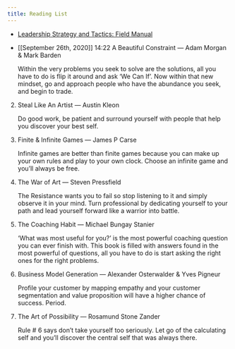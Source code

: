 ```yaml
---
title: Reading List
---
```


- [Leadership Strategy and Tactics: Field Manual](https://www.amazon.com/Leadership-Strategy-and-Tactics-audiobook/dp/B07THC92JS/ref=sr_1_6?dchild=1&keywords=first+principles&qid=1601865230&sr=8-6)

- [[September 26th, 2020]] 14:22  A Beautiful Constraint — Adam Morgan & Mark Barden

    Within the very problems you seek to solve are the solutions, all you have to do is flip it around and ask ‘We Can If’. Now within that new mindset, go and approach people who have the abundance you seek, and begin to trade.

2. Steal Like An Artist — Austin Kleon

    Do good work, be patient and surround yourself with people that help you discover your best self.

3. Finite & Infinite Games — James P Carse

    Infinite games are better than finite games because you can make up your own rules and play to your own clock. Choose an infinite game and you’ll always be free.

4. The War of Art — Steven Pressfield

    The Resistance wants you to fail so stop listening to it and simply observe it in your mind. Turn professional by dedicating yourself to your path and lead yourself forward like a warrior into battle.

5. The Coaching Habit — Michael Bungay Stanier

    ‘What was most useful for you?’ is the most powerful coaching question you can ever finish with. This book is filled with answers found in the most powerful of questions, all you have to do is start asking the right ones for the right problems.

6. Business Model Generation — Alexander Osterwalder & Yves Pigneur

    Profile your customer by mapping empathy and your customer segmentation and value proposition will have a higher chance of success. Period.

7. The Art of Possibility — Rosamund Stone Zander

    Rule # 6 says don’t take yourself too seriously. Let go of the calculating self and you’ll discover the central self that was always there.

